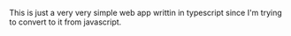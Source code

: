 This is just a very very simple web app writtin in typescript since I'm trying to convert to it from javascript.